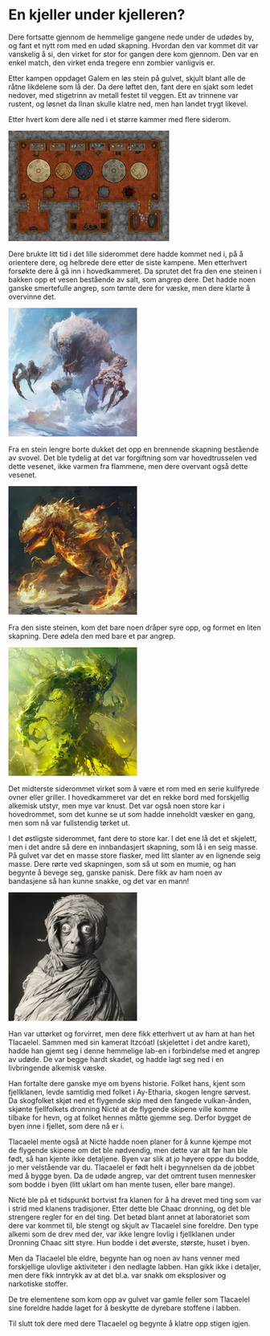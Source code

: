 # En kjeller under kjelleren?

Dere fortsatte gjennom de hemmelige gangene nede under de udødes by, og fant et nytt rom med en udød skapning. Hvordan den var kommet dit var vanskelig å si, den virket for stor for gangen dere kom gjennom. Den var en enkel match, den virket enda tregere enn zombier vanligvis er.

Etter kampen oppdaget Galem en løs stein på gulvet, skjult blant alle de råtne likdelene som lå der. Da dere løftet den, fant dere en sjakt som ledet nedover, med stigetrinn av metall festet til veggen. Ett av trinnene var rustent, og løsnet da Ilnan skulle klatre ned, men han landet trygt likevel.

Etter hvert kom dere alle ned i et større kammer med flere siderom.

![Underjordisk lab](images/sublab.png)

Dere brukte litt tid i det lille siderommet dere hadde kommet ned i, på å orientere dere, og helbrede dere etter de siste kampene. Men etterhvert forsøkte dere å gå inn i hovedkammeret. Da sprutet det fra den ene steinen i bakken opp et vesen bestående av salt, som angrep dere. Det hadde noen ganske smertefulle angrep, som tømte dere for væske, men dere klarte å overvinne det.

![Salt-element](images/salt_elemental.png)

Fra en stein lengre borte dukket det opp en brennende skapning bestående av svovel. Det ble tydelig at det var forgiftning som var hovedtrusselen ved dette vesenet, ikke varmen fra flammene, men dere overvant også dette vesenet.

![Svovel-element](images/sulfur_elemental.png)

Fra den siste steinen, kom det bare noen dråper syre opp, og formet en liten skapning. Dere ødela den med bare et par angrep.

![Syre-element](images/acid_elemental.png)

Det midterste siderommet virket som å være et rom med en serie kullfyrede ovner eller griller. I hovedkammeret var det en rekke bord med forskjellig alkemisk utstyr, men mye var knust. Det var også noen store kar i hovedrommet, som det kunne se ut som hadde inneholdt væsker en gang, men som nå var fullstendig tørket ut.

I det østligste siderommet, fant dere to store kar. I det ene lå det et skjelett, men i det andre så dere en innbandasjert skapning, som lå i en seig masse. På gulvet var det en masse store flasker, med litt slanter av en lignende seig masse. Dere rørte ved skapningen, som så ut som en mumie, og han begynte å bevege seg, ganske panisk. Dere fikk av ham noen av bandasjene så han kunne snakke, og det var en mann! 


![Tlacaelel](images/alchemist.png)

Han var uttørket og forvirret, men dere fikk etterhvert ut av ham at han het Tlacaelel. Sammen med sin kamerat Itzcóatl (skjelettet i det andre karet), hadde han gjemt seg i denne hemmelige lab-en i forbindelse med et angrep av udøde. De var begge hardt skadet, og hadde lagt seg ned i en livbringende alkemisk væske.

Han fortalte dere ganske mye om byens historie. Folket hans, kjent som fjellklanen, levde samtidig med folket i Ay-Etharia, skogen lengre sørvest. Da skogfolket skjøt ned et flygende skip med den fangede vulkan-ånden, skjønte fjellfolkets dronning Nicté at de flygende skipene ville komme tilbake for hevn, og at folket hennes måtte gjemme seg. Derfor bygget de byen inne i fjellet, som dere nå er i. 

Tlacaelel mente også at Nicté hadde noen planer for å kunne kjempe mot de flygende skipene om det ble nødvendig, men dette var alt før han ble født, så han kjente ikke detaljene. Byen var slik at jo høyere oppe du bodde, jo mer velstående var du. Tlacaelel er født helt i begynnelsen da de jobbet med å bygge byen. Da de udøde angrep, var det omtrent tusen mennesker som bodde i byen (litt uklart om han mente tusen, eller bare mange).

Nicté ble på et tidspunkt bortvist fra klanen for å ha drevet med ting som var i strid med klanens tradisjoner. Etter dette ble Chaac dronning, og det ble strengere regler for en del ting. Det betød blant annet at laboratoriet som dere var kommet til, ble stengt og skjult av Tlacaelel sine foreldre. Den type alkemi som de drev med der, var ikke lengre lovlig i fjellklanen under Dronning Chaac sitt styre. Hun bodde i det øverste, største, huset i byen.

Men da Tlacaelel ble eldre, begynte han og noen av hans venner med forskjellige ulovlige aktiviteter i den nedlagte labben. Han gikk ikke i detaljer, men dere fikk inntrykk av at det bl.a. var snakk om eksplosiver og narkotiske stoffer.

De tre elementene som kom opp av gulvet var gamle feller som Tlacaelel sine foreldre hadde laget for å beskytte de dyrebare stoffene i labben.

Til slutt tok dere med dere Tlacaelel og begynte å klatre opp stigen igjen.









